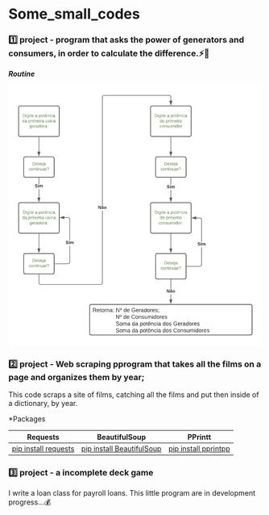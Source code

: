 # Some_small_codes

### :one: project - program that asks the power of generators and consumers, in order to calculate the difference.:zap::construction_worker:

***Routine***

   <img src="Diagrama em branco.png"  width=600>



### :two: project - Web scraping pprogram that takes all the films on a page and organizes them by year;

This code scraps a site of films, catching all the films and put then inside of a dictionary, by year.

*Packages
   
|    Requests   | BeautifulSoup |  PPrintt |
| ------------- | ------------- |----------|
| [pip install requests](https://pypi.org/project/requests/)| [pip install BeautifulSoup](https://pypi.org/project/beautifulsoup4/) |[pip install pprintpp](https://pypi.org/project/pprintpp/)|



### :three: project - a incomplete deck game

I write a loan class for payroll loans. This little program are in development progress...:moneybag:


